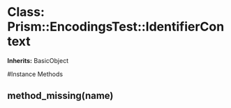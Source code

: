 # Class: Prism::EncodingsTest::IdentifierContext
**Inherits:** BasicObject
    




#Instance Methods
## method_missing(name) [](#method-i-method_missing)

